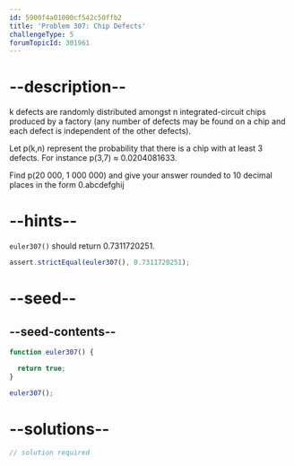 ```yaml
---
id: 5900f4a01000cf542c50ffb2
title: 'Problem 307: Chip Defects'
challengeType: 5
forumTopicId: 301961
---
```


# --description--

k defects are randomly distributed amongst n integrated-circuit chips produced by a factory (any number of defects may be found on a chip and each defect is independent of the other defects).

Let p(k,n) represent the probability that there is a chip with at least 3 defects. For instance p(3,7) ≈ 0.0204081633.

Find p(20 000, 1 000 000) and give your answer rounded to 10 decimal places in the form 0.abcdefghij

# --hints--

`euler307()` should return 0.7311720251.

```js
assert.strictEqual(euler307(), 0.7311720251);
```

# --seed--

## --seed-contents--

```js
function euler307() {

  return true;
}

euler307();
```

# --solutions--

```js
// solution required
```
